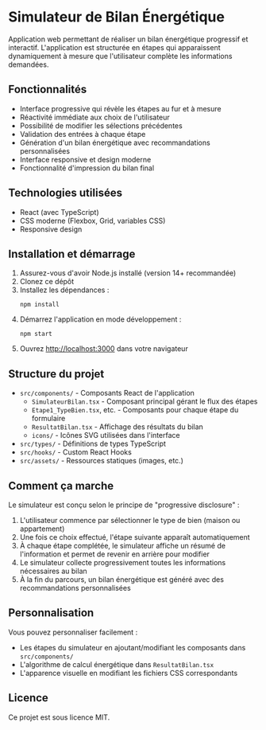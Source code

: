 # Simulateur de Bilan Énergétique

Application web permettant de réaliser un bilan énergétique progressif et interactif. L'application est structurée en étapes qui apparaissent dynamiquement à mesure que l'utilisateur complète les informations demandées.

## Fonctionnalités

- Interface progressive qui révèle les étapes au fur et à mesure
- Réactivité immédiate aux choix de l'utilisateur
- Possibilité de modifier les sélections précédentes
- Validation des entrées à chaque étape
- Génération d'un bilan énergétique avec recommandations personnalisées
- Interface responsive et design moderne
- Fonctionnalité d'impression du bilan final

## Technologies utilisées

- React (avec TypeScript)
- CSS moderne (Flexbox, Grid, variables CSS)
- Responsive design

## Installation et démarrage

1. Assurez-vous d'avoir Node.js installé (version 14+ recommandée)
2. Clonez ce dépôt
3. Installez les dépendances :
   ```
   npm install
   ```
4. Démarrez l'application en mode développement :
   ```
   npm start
   ```
5. Ouvrez [http://localhost:3000](http://localhost:3000) dans votre navigateur

## Structure du projet

- `src/components/` - Composants React de l'application
   - `SimulateurBilan.tsx` - Composant principal gérant le flux des étapes
   - `Etape1_TypeBien.tsx`, etc. - Composants pour chaque étape du formulaire
   - `ResultatBilan.tsx` - Affichage des résultats du bilan
   - `icons/` - Icônes SVG utilisées dans l'interface
- `src/types/` - Définitions de types TypeScript
- `src/hooks/` - Custom React Hooks
- `src/assets/` - Ressources statiques (images, etc.)

## Comment ça marche

Le simulateur est conçu selon le principe de "progressive disclosure" :

1. L'utilisateur commence par sélectionner le type de bien (maison ou appartement)
2. Une fois ce choix effectué, l'étape suivante apparaît automatiquement
3. À chaque étape complétée, le simulateur affiche un résumé de l'information et permet de revenir en arrière pour modifier
4. Le simulateur collecte progressivement toutes les informations nécessaires au bilan
5. À la fin du parcours, un bilan énergétique est généré avec des recommandations personnalisées

## Personnalisation

Vous pouvez personnaliser facilement :

- Les étapes du simulateur en ajoutant/modifiant les composants dans `src/components/`
- L'algorithme de calcul énergétique dans `ResultatBilan.tsx`
- L'apparence visuelle en modifiant les fichiers CSS correspondants

## Licence

Ce projet est sous licence MIT. 